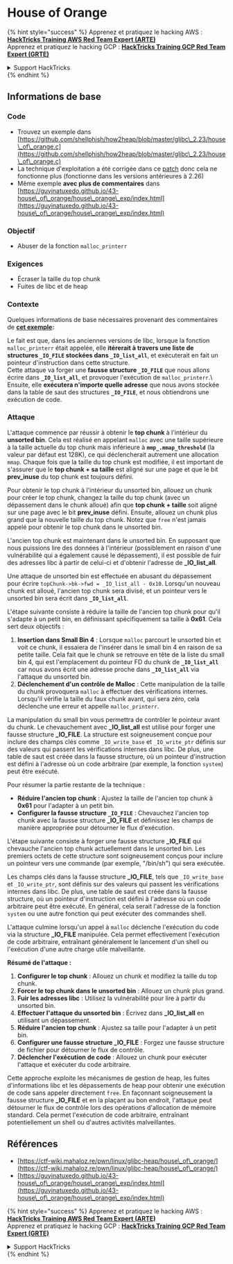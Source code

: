 # House of Orange

{% hint style="success" %}
Apprenez et pratiquez le hacking AWS :<img src="/.gitbook/assets/arte.png" alt="" data-size="line">[**HackTricks Training AWS Red Team Expert (ARTE)**](https://training.hacktricks.xyz/courses/arte)<img src="/.gitbook/assets/arte.png" alt="" data-size="line">\
Apprenez et pratiquez le hacking GCP : <img src="/.gitbook/assets/grte.png" alt="" data-size="line">[**HackTricks Training GCP Red Team Expert (GRTE)**<img src="/.gitbook/assets/grte.png" alt="" data-size="line">](https://training.hacktricks.xyz/courses/grte)

<details>

<summary>Support HackTricks</summary>

* Consultez les [**plans d'abonnement**](https://github.com/sponsors/carlospolop) !
* **Rejoignez le** 💬 [**groupe Discord**](https://discord.gg/hRep4RUj7f) ou le [**groupe telegram**](https://t.me/peass) ou **suivez-nous sur** **Twitter** 🐦 [**@hacktricks\_live**](https://twitter.com/hacktricks\_live)**.**
* **Partagez des astuces de hacking en soumettant des PR aux** [**HackTricks**](https://github.com/carlospolop/hacktricks) et [**HackTricks Cloud**](https://github.com/carlospolop/hacktricks-cloud) dépôts github.

</details>
{% endhint %}

## Informations de base

### Code

* Trouvez un exemple dans [https://github.com/shellphish/how2heap/blob/master/glibc\_2.23/house\_of\_orange.c](https://github.com/shellphish/how2heap/blob/master/glibc\_2.23/house\_of\_orange.c)
* La technique d'exploitation a été corrigée dans ce [patch](https://sourceware.org/git/?p=glibc.git;a=blobdiff;f=stdlib/abort.c;h=117a507ff88d862445551f2c07abb6e45a716b75;hp=19882f3e3dc1ab830431506329c94dcf1d7cc252;hb=91e7cf982d0104f0e71770f5ae8e3faf352dea9f;hpb=0c25125780083cbba22ed627756548efe282d1a0) donc cela ne fonctionne plus (fonctionne dans les versions antérieures à 2.26)
* Même exemple **avec plus de commentaires** dans [https://guyinatuxedo.github.io/43-house\_of\_orange/house\_orange\_exp/index.html](https://guyinatuxedo.github.io/43-house\_of\_orange/house\_orange\_exp/index.html)

### Objectif

* Abuser de la fonction `malloc_printerr`

### Exigences

* Écraser la taille du top chunk
* Fuites de libc et de heap

### Contexte

Quelques informations de base nécessaires provenant des commentaires de [**cet exemple**](https://guyinatuxedo.github.io/43-house\_of\_orange/house\_orange\_exp/index.html)**:**

Le fait est que, dans les anciennes versions de libc, lorsque la fonction `malloc_printerr` était appelée, elle **itérerait à travers une liste de structures `_IO_FILE` stockées dans `_IO_list_all`**, et exécuterait en fait un pointeur d'instruction dans cette structure.\
Cette attaque va forger une **fausse structure `_IO_FILE`** que nous allons écrire dans **`_IO_list_all`**, et provoquer l'exécution de `malloc_printerr`.\ 
Ensuite, elle **exécutera n'importe quelle adresse** que nous avons stockée dans la table de saut des structures **`_IO_FILE`**, et nous obtiendrons une exécution de code.

### Attaque

L'attaque commence par réussir à obtenir le **top chunk** à l'intérieur du **unsorted bin**. Cela est réalisé en appelant `malloc` avec une taille supérieure à la taille actuelle du top chunk mais inférieure à **`mmp_.mmap_threshold`** (la valeur par défaut est 128K), ce qui déclencherait autrement une allocation `mmap`. Chaque fois que la taille du top chunk est modifiée, il est important de s'assurer que le **top chunk + sa taille** est aligné sur une page et que le bit **prev\_inuse** du top chunk est toujours défini.

Pour obtenir le top chunk à l'intérieur du unsorted bin, allouez un chunk pour créer le top chunk, changez la taille du top chunk (avec un dépassement dans le chunk alloué) afin que **top chunk + taille** soit aligné sur une page avec le bit **prev\_inuse** défini. Ensuite, allouez un chunk plus grand que la nouvelle taille du top chunk. Notez que `free` n'est jamais appelé pour obtenir le top chunk dans le unsorted bin.

L'ancien top chunk est maintenant dans le unsorted bin. En supposant que nous puissions lire des données à l'intérieur (possiblement en raison d'une vulnérabilité qui a également causé le dépassement), il est possible de fuir des adresses libc à partir de celui-ci et d'obtenir l'adresse de **\_IO\_list\_all**.

Une attaque de unsorted bin est effectuée en abusant du dépassement pour écrire `topChunk->bk->fwd = _IO_list_all - 0x10`. Lorsqu'un nouveau chunk est alloué, l'ancien top chunk sera divisé, et un pointeur vers le unsorted bin sera écrit dans **`_IO_list_all`**.

L'étape suivante consiste à réduire la taille de l'ancien top chunk pour qu'il s'adapte à un petit bin, en définissant spécifiquement sa taille à **0x61**. Cela sert deux objectifs :

1. **Insertion dans Small Bin 4** : Lorsque `malloc` parcourt le unsorted bin et voit ce chunk, il essaiera de l'insérer dans le small bin 4 en raison de sa petite taille. Cela fait que le chunk se retrouve en tête de la liste du small bin 4, qui est l'emplacement du pointeur FD du chunk de **`_IO_list_all`** car nous avons écrit une adresse proche dans **`_IO_list_all`** via l'attaque du unsorted bin.
2. **Déclenchement d'un contrôle de Malloc** : Cette manipulation de la taille du chunk provoquera `malloc` à effectuer des vérifications internes. Lorsqu'il vérifie la taille du faux chunk avant, qui sera zéro, cela déclenche une erreur et appelle `malloc_printerr`.

La manipulation du small bin vous permettra de contrôler le pointeur avant du chunk. Le chevauchement avec **\_IO\_list\_all** est utilisé pour forger une fausse structure **\_IO\_FILE**. La structure est soigneusement conçue pour inclure des champs clés comme `_IO_write_base` et `_IO_write_ptr` définis sur des valeurs qui passent les vérifications internes dans libc. De plus, une table de saut est créée dans la fausse structure, où un pointeur d'instruction est défini à l'adresse où un code arbitraire (par exemple, la fonction `system`) peut être exécuté.

Pour résumer la partie restante de la technique :

* **Réduire l'ancien top chunk** : Ajustez la taille de l'ancien top chunk à **0x61** pour l'adapter à un petit bin.
* **Configurer la fausse structure `_IO_FILE`** : Chevauchez l'ancien top chunk avec la fausse structure **\_IO\_FILE** et définissez les champs de manière appropriée pour détourner le flux d'exécution.

L'étape suivante consiste à forger une fausse structure **\_IO\_FILE** qui chevauche l'ancien top chunk actuellement dans le unsorted bin. Les premiers octets de cette structure sont soigneusement conçus pour inclure un pointeur vers une commande (par exemple, "/bin/sh") qui sera exécutée.

Les champs clés dans la fausse structure **\_IO\_FILE**, tels que `_IO_write_base` et `_IO_write_ptr`, sont définis sur des valeurs qui passent les vérifications internes dans libc. De plus, une table de saut est créée dans la fausse structure, où un pointeur d'instruction est défini à l'adresse où un code arbitraire peut être exécuté. En général, cela serait l'adresse de la fonction `system` ou une autre fonction qui peut exécuter des commandes shell.

L'attaque culmine lorsqu'un appel à `malloc` déclenche l'exécution du code via la structure **\_IO\_FILE** manipulée. Cela permet effectivement l'exécution de code arbitraire, entraînant généralement le lancement d'un shell ou l'exécution d'une autre charge utile malveillante.

**Résumé de l'attaque :**

1. **Configurer le top chunk** : Allouez un chunk et modifiez la taille du top chunk.
2. **Forcer le top chunk dans le unsorted bin** : Allouez un chunk plus grand.
3. **Fuir les adresses libc** : Utilisez la vulnérabilité pour lire à partir du unsorted bin.
4. **Effectuer l'attaque du unsorted bin** : Écrivez dans **\_IO\_list\_all** en utilisant un dépassement.
5. **Réduire l'ancien top chunk** : Ajustez sa taille pour l'adapter à un petit bin.
6. **Configurer une fausse structure \_IO\_FILE** : Forgez une fausse structure de fichier pour détourner le flux de contrôle.
7. **Déclencher l'exécution de code** : Allouez un chunk pour exécuter l'attaque et exécuter du code arbitraire.

Cette approche exploite les mécanismes de gestion de heap, les fuites d'informations libc et les dépassements de heap pour obtenir une exécution de code sans appeler directement `free`. En façonnant soigneusement la fausse structure **\_IO\_FILE** et en la plaçant au bon endroit, l'attaque peut détourner le flux de contrôle lors des opérations d'allocation de mémoire standard. Cela permet l'exécution de code arbitraire, entraînant potentiellement un shell ou d'autres activités malveillantes.

## Références

* [https://ctf-wiki.mahaloz.re/pwn/linux/glibc-heap/house\_of\_orange/](https://ctf-wiki.mahaloz.re/pwn/linux/glibc-heap/house\_of\_orange/)
* [https://guyinatuxedo.github.io/43-house\_of\_orange/house\_orange\_exp/index.html](https://guyinatuxedo.github.io/43-house\_of\_orange/house\_orange\_exp/index.html)

{% hint style="success" %}
Apprenez et pratiquez le hacking AWS :<img src="/.gitbook/assets/arte.png" alt="" data-size="line">[**HackTricks Training AWS Red Team Expert (ARTE)**](https://training.hacktricks.xyz/courses/arte)<img src="/.gitbook/assets/arte.png" alt="" data-size="line">\
Apprenez et pratiquez le hacking GCP : <img src="/.gitbook/assets/grte.png" alt="" data-size="line">[**HackTricks Training GCP Red Team Expert (GRTE)**<img src="/.gitbook/assets/grte.png" alt="" data-size="line">](https://training.hacktricks.xyz/courses/grte)

<details>

<summary>Support HackTricks</summary>

* Consultez les [**plans d'abonnement**](https://github.com/sponsors/carlospolop) !
* **Rejoignez le** 💬 [**groupe Discord**](https://discord.gg/hRep4RUj7f) ou le [**groupe telegram**](https://t.me/peass) ou **suivez-nous sur** **Twitter** 🐦 [**@hacktricks\_live**](https://twitter.com/hacktricks\_live)**.**
* **Partagez des astuces de hacking en soumettant des PR aux** [**HackTricks**](https://github.com/carlospolop/hacktricks) et [**HackTricks Cloud**](https://github.com/carlospolop/hacktricks-cloud) dépôts github.

</details>
{% endhint %}
